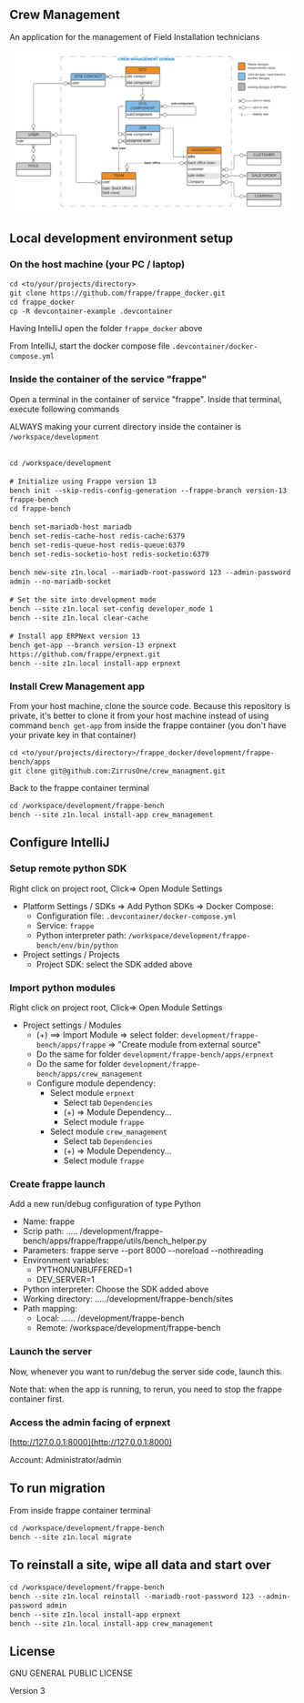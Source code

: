 ## Crew Management

An application for the management of  Field Installation technicians

![Doctype relationship](crew-mgnt-ERD.png "Doctype relationship")

## Local development environment setup

### On the host machine (your PC / laptop) 

```shell
cd <to/your/projects/directory>
git clone https://github.com/frappe/frappe_docker.git
cd frappe_docker
cp -R devcontainer-example .devcontainer
```

Having IntelliJ open the folder `frappe_docker` above

From IntelliJ, start the docker compose file `.devcontainer/docker-compose.yml`

### Inside the container of the service "frappe"
Open a terminal in the container of service "frappe". Inside that terminal, execute following commands

ALWAYS making your current directory inside the container is `/workspace/development`

```shell

cd /workspace/development

# Initialize using Frappe version 13
bench init --skip-redis-config-generation --frappe-branch version-13 frappe-bench
cd frappe-bench

bench set-mariadb-host mariadb
bench set-redis-cache-host redis-cache:6379
bench set-redis-queue-host redis-queue:6379
bench set-redis-socketio-host redis-socketio:6379

bench new-site z1n.local --mariadb-root-password 123 --admin-password admin --no-mariadb-socket

# Set the site into development mode
bench --site z1n.local set-config developer_mode 1
bench --site z1n.local clear-cache

# Install app ERPNext version 13
bench get-app --branch version-13 erpnext https://github.com/frappe/erpnext.git
bench --site z1n.local install-app erpnext
```

### Install Crew Management app
From your host machine, clone the source code. Because this repository is private, it's better to clone it from your 
host machine instead of using command `bench get-app` from inside the frappe container (you don't have your private key in that container)

```shell
cd <to/your/projects/directory>/frappe_docker/development/frappe-bench/apps
git clone git@github.com:ZirrusOne/crew_managment.git
```

Back to the frappe container terminal

```shell
cd /workspace/development/frappe-bench
bench --site z1n.local install-app crew_management
```

## Configure IntelliJ

### Setup remote python SDK
Right click on project root, Click=> Open Module Settings
* Platform Settings / SDKs => Add Python SDKs => Docker Compose:
  * Configuration file: `.devcontainer/docker-compose.yml`
  * Service: `frappe`
  * Python interpreter path: `/workspace/development/frappe-bench/env/bin/python`
* Project settings / Projects
  * Project SDK: select the SDK added above

### Import python modules
Right click on project root, Click=> Open Module Settings
* Project settings / Modules
  * (+) ==> Import Module => select folder: `development/frappe-bench/apps/frappe` => "Create module from external source"
  * Do the same for folder `development/frappe-bench/apps/erpnext`
  * Do the same for folder `development/frappe-bench/apps/crew_management`
  * Configure module dependency:
    * Select module `erpnext`
        * Select tab `Dependencies`
        * (+) => Module Dependency...
        * Select module `frappe`
    * Select module `crew_management`
      * Select tab `Dependencies`
      * (+) => Module Dependency...
      * Select module `frappe`

### Create frappe launch
Add a new run/debug configuration of type Python

* Name: frappe
* Scrip path:  ..... /development/frappe-bench/apps/frappe/frappe/utils/bench_helper.py
* Parameters: frappe serve --port 8000 --noreload --nothreading
* Environment variables:
  * PYTHONUNBUFFERED=1
  * DEV_SERVER=1
* Python interpreter: Choose the SDK added above
* Working directory: ...../development/frappe-bench/sites
* Path mapping:
  * Local: ...... /development/frappe-bench
  * Remote: /workspace/development/frappe-bench

### Launch the server
Now, whenever you want to run/debug the server side code, launch this.

Note that: when the app is running, to rerun, you need to stop the frappe container first.

### Access the admin facing of erpnext

[http://127.0.0.1:8000](http://127.0.0.1:8000)

Account: Administrator/admin


## To run migration
From inside frappe container terminal

```shell
cd /workspace/development/frappe-bench
bench --site z1n.local migrate
```

## To reinstall a site, wipe all data and start over

```shell
cd /workspace/development/frappe-bench
bench --site z1n.local reinstall --mariadb-root-password 123 --admin-password admin
bench --site z1n.local install-app erpnext
bench --site z1n.local install-app crew_management
```

## License

GNU GENERAL PUBLIC LICENSE

Version 3
